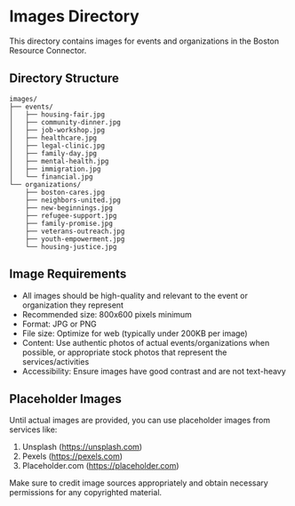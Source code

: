 # Images Directory

This directory contains images for events and organizations in the Boston Resource Connector.

## Directory Structure

```
images/
├── events/
│   ├── housing-fair.jpg
│   ├── community-dinner.jpg
│   ├── job-workshop.jpg
│   ├── healthcare.jpg
│   ├── legal-clinic.jpg
│   ├── family-day.jpg
│   ├── mental-health.jpg
│   ├── immigration.jpg
│   └── financial.jpg
└── organizations/
    ├── boston-cares.jpg
    ├── neighbors-united.jpg
    ├── new-beginnings.jpg
    ├── refugee-support.jpg
    ├── family-promise.jpg
    ├── veterans-outreach.jpg
    ├── youth-empowerment.jpg
    └── housing-justice.jpg
```

## Image Requirements

- All images should be high-quality and relevant to the event or organization they represent
- Recommended size: 800x600 pixels minimum
- Format: JPG or PNG
- File size: Optimize for web (typically under 200KB per image)
- Content: Use authentic photos of actual events/organizations when possible, or appropriate stock photos that represent the services/activities
- Accessibility: Ensure images have good contrast and are not text-heavy

## Placeholder Images

Until actual images are provided, you can use placeholder images from services like:
1. Unsplash (https://unsplash.com)
2. Pexels (https://pexels.com)
3. Placeholder.com (https://placeholder.com)

Make sure to credit image sources appropriately and obtain necessary permissions for any copyrighted material. 